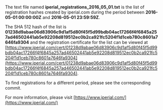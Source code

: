 The text file named **iperial_registrations_2016_05_01.txt** is the list of registration hashes created by iperial.com during the period between **2016-05-01 00:00:00Z** and **2016-05-01 23:59:59Z**.

The SHA 512 hash of the list is **01238d9abae06d83906c9d1af5d80f45f5d99bdb04ac17266f4f6845a257ad46502441ab5e92208d819512ec0b2ca921fc5204f1d1ceb780c8601a7646fa9304** and the registration certificate for the list can be viewed at [https://www.iperial.com/cert/01238d9abae06d83906c9d1af5d80f45f5d99bdb04ac17266f4f6845a257ad46502441ab5e92208d819512ec0b2ca921fc5204f1d1ceb780c8601a7646fa9304](https://www.iperial.com/cert/01238d9abae06d83906c9d1af5d80f45f5d99bdb04ac17266f4f6845a257ad46502441ab5e92208d819512ec0b2ca921fc5204f1d1ceb780c8601a7646fa9304).

To find registrations for a different period, please see the corresponding commit.

For more information, please visit [https://www.iperial.com/](https://www.iperial.com/)
